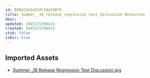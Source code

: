 ```yaml
---
id: BXBd22m2wZzOlIAmYUBf0
title: Summer__18_release_regression_test_discussion Resources
desc: ''
updated: 1645225706415
created: 1645225706415
stub: false
isDir: true
---
```

## Imported Assets
- [Summer _18 Release Regression Test Discussion.jpg](/assets/summer-_18-release-regression-test-discussion-wrPQvQpPFghk.jpg)
